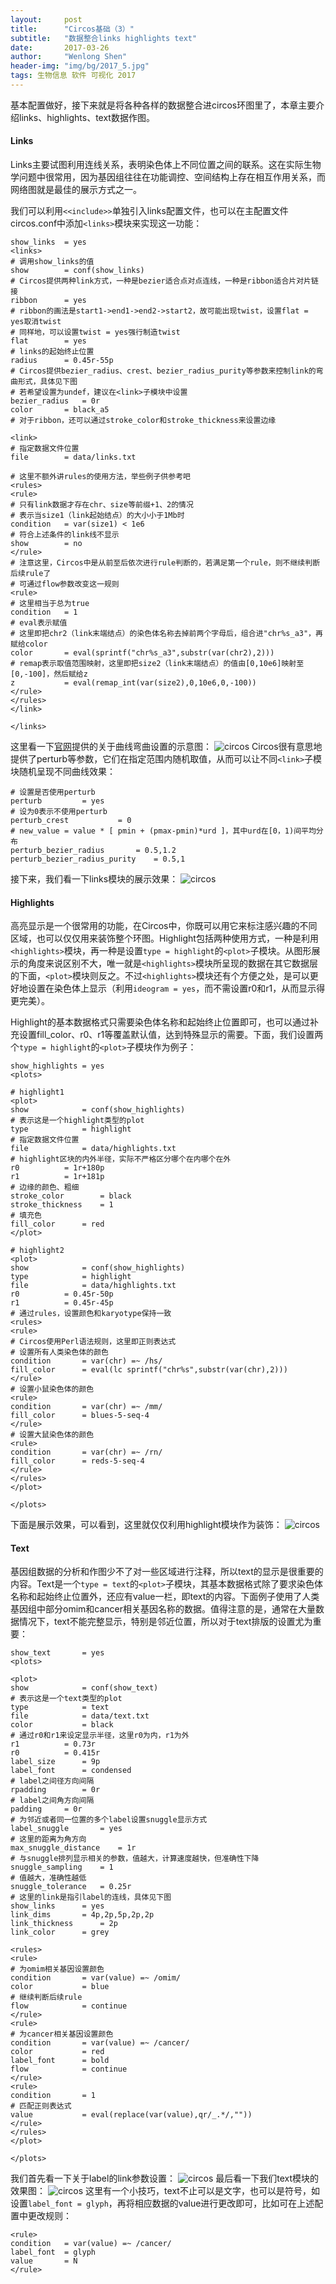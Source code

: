 ```yaml
---
layout:     post
title:      "Circos基础（3）"
subtitle:   "数据整合links highlights text"
date:       2017-03-26
author:     "Wenlong Shen"
header-img: "img/bg/2017_5.jpg"
tags: 生物信息 软件 可视化 2017
---
```


基本配置做好，接下来就是将各种各样的数据整合进circos环图里了，本章主要介绍links、highlights、text数据作图。

#### Links

Links主要试图利用连线关系，表明染色体上不同位置之间的联系。这在实际生物学问题中很常用，因为基因组往往在功能调控、空间结构上存在相互作用关系，而网络图就是最佳的展示方式之一。

我们可以利用`<<include>>`单独引入links配置文件，也可以在主配置文件circos.conf中添加`<links>`模块来实现这一功能：

	show_links	= yes
	<links>
	# 调用show_links的值
	show		= conf(show_links)
	# Circos提供两种link方式，一种是bezier适合点对点连线，一种是ribbon适合片对片链接
	ribbon		= yes
	# ribbon的画法是start1->end1->end2->start2，故可能出现twist，设置flat = yes取消twist
	# 同样地，可以设置twist = yes强行制造twist
	flat		= yes
	# links的起始终止位置
	radius		= 0.45r-55p
	# Circos提供bezier_radius、crest、bezier_radius_purity等参数来控制link的弯曲形式，具体见下图
	# 若希望设置为undef，建议在<link>子模块中设置
	bezier_radius	= 0r
	color		= black_a5
	# 对于ribbon，还可以通过stroke_color和stroke_thickness来设置边缘
	
	<link>
	# 指定数据文件位置
	file 		= data/links.txt

	# 这里不额外讲rules的使用方法，举些例子供参考吧
	<rules>
	<rule>  
	# 只有link数据才存在chr、size等前缀+1、2的情况
	# 表示当size1（link起始结点）的大小小于1Mb时
	condition  	= var(size1) < 1e6
	# 符合上述条件的link线不显示
	show       	= no
	</rule>
	# 注意这里，Circos中是从前至后依次进行rule判断的，若满足第一个rule，则不继续判断后续rule了
	# 可通过flow参数改变这一规则
	<rule>
	# 这里相当于总为true
	condition  	= 1
	# eval表示赋值
	# 这里即把chr2（link末端结点）的染色体名称去掉前两个字母后，组合进"chr%s_a3"，再赋给color
	color      	= eval(sprintf("chr%s_a3",substr(var(chr2),2)))
	# remap表示取值范围映射，这里即把size2（link末端结点）的值由[0,10e6]映射至[0,-100]，然后赋给z
	z          	= eval(remap_int(var(size2),0,10e6,0,-100))
	</rule>
	</rules>
	</link>
	
	</links>

这里看一下<a href="http://circos.ca/documentation/tutorials/links/geometry/images/" target="_blank">官网</a>提供的关于曲线弯曲设置的示意图：
![circos](/img/post/2017_03_26_circos_bezier.png)
Circos很有意思地提供了perturb等参数，它们在指定范围内随机取值，从而可以让不同`<link>`子模块随机呈现不同曲线效果：
	
	# 设置是否使用perturb
	perturb			= yes
	# 设为0表示不使用perturb
	perturb_crest			= 0
	# new_value = value * [ pmin + (pmax-pmin)*urd ]，其中urd在[0，1)间平均分布
	perturb_bezier_radius		= 0.5,1.2
	perturb_bezier_radius_purity	= 0.5,1

接下来，我们看一下links模块的展示效果：
![circos](/img/post/2017_03_26_circos_links.png)

#### Highlights

高亮显示是一个很常用的功能，在Circos中，你既可以用它来标注感兴趣的不同区域，也可以仅仅用来装饰整个环图。Highlight包括两种使用方式，一种是利用`<highlights>`模块，再一种是设置`type = highlight`的`<plot>`子模块。从图形展示的角度来说区别不大，唯一就是`<highlights>`模块所呈现的数据在其它数据层的下面，`<plot>`模块则反之。不过`<highlights>`模块还有个方便之处，是可以更好地设置在染色体上显示（利用`ideogram = yes`，而不需设置r0和r1，从而显示得更完美）。

Highlight的基本数据格式只需要染色体名称和起始终止位置即可，也可以通过补充设置fill_color、r0、r1等覆盖默认值，达到特殊显示的需要。下面，我们设置两个`type = highlight`的`<plot>`子模块作为例子：

	show_highlights	= yes
	<plots>

	# highlight1
	<plot>
	show			= conf(show_highlights)
	# 表示这是一个highlight类型的plot
	type			= highlight
	# 指定数据文件位置
	file			= data/highlights.txt
	# highlight区块的内外半径，实际不严格区分哪个在内哪个在外
	r0			= 1r+180p
	r1			= 1r+181p
	# 边缘的颜色、粗细
	stroke_color		= black
	stroke_thickness	= 1
	# 填充色
	fill_color		= red
	</plot>

	# highlight2
	<plot>
	show			= conf(show_highlights)
	type			= highlight
	file			= data/highlights.txt
	r0			= 0.45r-50p
	r1			= 0.45r-45p
	# 通过rules，设置颜色和karyotype保持一致
	<rules>
	<rule>
	# Circos使用Perl语法规则，这里即正则表达式
	# 设置所有人类染色体的颜色
	condition		= var(chr) =~ /hs/
	fill_color		= eval(lc sprintf("chr%s",substr(var(chr),2)))
	</rule>
	# 设置小鼠染色体的颜色
	<rule>
	condition		= var(chr) =~ /mm/
	fill_color		= blues-5-seq-4
	</rule>
	# 设置大鼠染色体的颜色
	<rule>
	condition		= var(chr) =~ /rn/
	fill_color		= reds-5-seq-4
	</rule>
	</rules>
	</plot>

	</plots>

下面是展示效果，可以看到，这里就仅仅利用highlight模块作为装饰：
![circos](/img/post/2017_03_26_circos_highlights.png)

#### Text

基因组数据的分析和作图少不了对一些区域进行注释，所以text的显示是很重要的内容。Text是一个`type = text`的`<plot>`子模块，其基本数据格式除了要求染色体名称和起始终止位置外，还应有value一栏，即text的内容。下面例子使用了人类基因组中部分omim和cancer相关基因名称的数据。值得注意的是，通常在大量数据情况下，text不能完整显示，特别是邻近位置，所以对于text排版的设置尤为重要：

	show_text		= yes
	<plots>

	<plot>
	show			= conf(show_text)
	# 表示这是一个text类型的plot
	type			= text
	file			= data/text.txt
	color			= black
	# 通过r0和r1来设定显示半径，这里r0为内，r1为外
	r1			= 0.73r
	r0			= 0.415r
	label_size		= 9p
	label_font		= condensed
	# label之间径方向间隔
	rpadding		= 0r
	# label之间角方向间隔
	padding		= 0r
	# 为邻近或者同一位置的多个label设置snuggle显示方式
	label_snuggle		= yes
	# 这里的距离为角方向
	max_snuggle_distance	= 1r
	# 与snuggle排列显示相关的参数，值越大，计算速度越快，但准确性下降
	snuggle_sampling	= 1
	# 值越大，准确性越低
	snuggle_tolerance	= 0.25r
	# 这里的link是指引label的连线，具体见下图
	show_links		= yes
	link_dims		= 4p,2p,5p,2p,2p
	link_thickness		= 2p
	link_color		= grey

	<rules>
	<rule>
	# 为omim相关基因设置颜色
	condition		= var(value) =~ /omim/
	color			= blue
	# 继续判断后续rule
	flow			= continue
	</rule>
	<rule>
	# 为cancer相关基因设置颜色
	condition		= var(value) =~ /cancer/
	color			= red
	label_font		= bold
	flow			= continue
	</rule>
	<rule>
	condition		= 1
	# 匹配正则表达式
	value			= eval(replace(var(value),qr/_.*/,""))
	</rule>
	</rules>
	</plot>

	</plots>

我们首先看一下关于label的link参数设置：
![circos](/img/post/2017_03_26_circos_text_link.png)
最后看一下我们text模块的效果图：
![circos](/img/post/2017_03_26_circos_text.png)
这里有一个小技巧，text不止可以是文字，也可以是符号，如设置`label_font = glyph`，再将相应数据的value进行更改即可，比如可在上述配置中更改规则：

	<rule>
	condition	= var(value) =~ /cancer/
	label_font	= glyph
	value		= N
	</rule>
